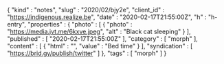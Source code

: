 {
  "kind" : "notes",
  "slug" : "2020/02/bjy2e",
  "client_id" : "https://indigenous.realize.be",
  "date" : "2020-02-17T21:55:00Z",
  "h" : "h-entry",
  "properties" : {
    "photo" : [ {
      "photo" : "https://media.jvt.me/6kxve.jpeg",
      "alt" : "Black cat sleeping"
    } ],
    "published" : [ "2020-02-17T21:55:00Z" ],
    "category" : [ "morph" ],
    "content" : [ {
      "html" : "",
      "value" : "Bed time"
    } ],
    "syndication" : [ "https://brid.gy/publish/twitter" ]
  },
  "tags" : [ "morph" ]
}
